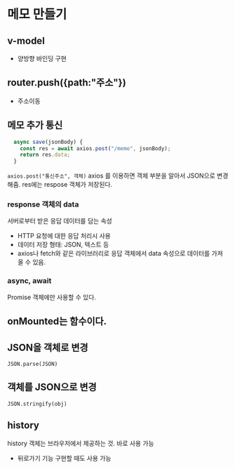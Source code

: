 # 메모 만들기

## v-model

- 양방향 바인딩 구현

## router.push({path:"주소"})

- 주소이동

## 메모 추가 통신

```js
  async save(jsonBody) {
    const res = await axios.post("/memo", jsonBody);
    return res.data;
  }
```

`axios.post("통신주소", 객체)`
axios 를 이용하면 객체 부분을 알아서 JSON으로 변경해줌.
res에는 respose 객체가 저장된다.

### response 객체의 data

서버로부터 받은 응답 데이터를 담는 속성

- HTTP 요청에 대한 응답 처리시 사용
- 데이터 저장 형태: JSON, 텍스트 등
- axios나 fetch와 같은 라이브러리로 응답 객체에서 data 속성으로 데이터를 가져올 수 있음.

### async, await

Promise 객체에만 사용할 수 있다.

## onMounted는 함수이다.

## JSON을 객체로 변경

`JSON.parse(JSON)`

## 객체를 JSON으로 변경

`JSON.stringify(obj)`

## history

history 객체는 브라우저에서 제공하는 것.
바로 사용 가능

- 뒤로가기 기능 구현할 때도 사용 가능
